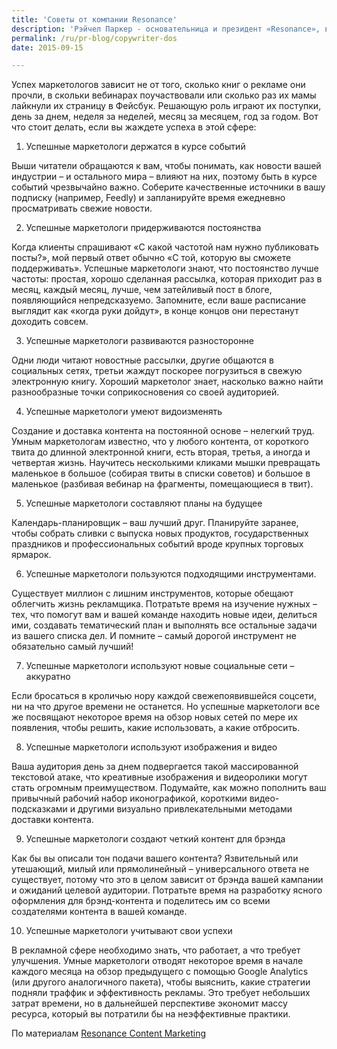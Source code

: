 ```yaml
---
title: 'Советы от компании Resonance'
description: 'Рэйчел Паркер - основательница и президент «Resonance», высокоэффективной и успешной компании в сфере контент-маркетинга. Предлагаем вашему вниманию советы от Рэйчел, суммирующие 20 лет ее работы на ниве рекламы.'
permalink: /ru/pr-blog/copywriter-dos
date: 2015-09-15

---
```


Успех маркетологов зависит не от того, сколько книг о рекламе они прочли, в скольки вебинарах поучаствовали или сколько раз их мамы лайкнули их страницу в Фейсбук. Решающую роль играют их поступки, день за днем, неделя за неделей, месяц за месяцем, год за годом. Вот что стоит делать, если вы жаждете успеха в этой сфере:

1. Успешные маркетологи держатся в курсе событий

Выши читатели обращаются к вам, чтобы понимать, как новости вашей индустрии – и остального мира – влияют на них, поэтому быть в курсе событий чрезвычайно важно. Соберите качественные источники в вашу подписку (например, Feedly) и запланируйте время ежедневно просматривать свежие новости.

2. Успешные маркетологи придерживаются постоянства

Когда клиенты спрашивают «С какой частотой нам нужно публиковать посты?», мой первый ответ обычно «С той, которую вы сможете поддерживать». Успешные маркетологи знают, что постоянство лучше частоты: простая, хорошо сделанная рассылка, которая приходит раз в месяц, каждый месяц, лучше, чем затейливый пост в блоге, появляющийся непредсказуемо. Запомните, если ваше расписание выглядит как «когда руки дойдут», в конце концов они перестанут доходить совсем.

3. Успешные маркетологи развиваются разносторонне

Одни люди читают новостные рассылки, другие общаются в социальных сетях, третьи жаждут поскорее погрузиться в свежую электронную книгу. Хороший маркетолог знает, насколько важно найти разнообразные точки соприкосновения со своей аудиторией.

4. Успешные маркетологи умеют видоизменять

Создание и доставка контента на постоянной основе – нелегкий труд. Умным маркетологам известно, что у любого контента, от короткого твита до длинной электронной книги, есть вторая, третья, а иногда и четвертая жизнь. Научитесь несколькими кликами мышки превращать маленькое в большое (собирая твиты в списки советов) и большое в маленькое (разбивая вебинар на фрагменты, помещающиеся в твит).

5. Успешные маркетологи составляют планы на будущее

Календарь-планировщик – ваш лучший друг. Планируйте заранее, чтобы собрать сливки с выпуска новых продуктов, государственных праздников и профессиональных событий вроде крупных торговых ярмарок.

6. Успешные маркетологи пользуются подходящими инструментами.

Существует миллион с лишним инструментов, которые обещают облегчить жизнь рекламщика. Потратьте время на изучение нужных – тех, что помогут вам и вашей команде находить новые идеи, делиться ими, создавать тематический план и выполнять все остальные задачи из вашего списка дел. И помните – самый дорогой инструмент не обязательно самый лучший!

7. Успешные маркетологи используют новые социальные сети – аккуратно

Если бросаться в кроличью нору каждой свежепоявившейся соцсети, ни на что другое времени не останется. Но успешные маркетологи все же посвящают некоторое время на обзор новых сетей по мере их появления, чтобы решить, какие использовать, а какие отбросить.

8. Успешные маркетологи используют изображения и видео

Ваша аудитория день за днем подвергается такой массированной текстовой атаке, что креативные изображения и видеоролики могут стать огромным преимуществом. Подумайте, как можно пополнить ваш привычный рабочий набор иконографикой, короткими видео-подсказками и другими визуально привлекательными методами доставки контента.

9. Успешные маркетологи создают четкий контент для брэнда

Как бы вы описали тон подачи вашего контента? Язвительный или утешающий, милый или прямолинейный – универсального ответа не существует, потому что это в целом зависит от брэнда вашей кампании и ожиданий целевой аудитории. Потратьте время на разработку ясного оформления для брэнд-контента и поделитесь им со всеми создателями контента в вашей команде.

10. Успешные маркетологи учитывают свои успехи

В рекламной сфере необходимо знать, что работает, а что требует улучшения. Умные маркетологи отводят некоторое время в начале каждого месяца на обзор предыдущего с помощью Google Analytics (или другого аналогичного пакета), чтобы выяснить, какие стратегии подняли траффик и эффективность рекламы. Это требует небольших затрат времени, но в дальнейшей перспективе экономит массу ресурса, который вы потратили бы на неэффективные практики.

По материалам  <a href="http://www.resonancecontent.com/blog/bid/197006/10-Things-Successful-Content-Marketers-Do">Resonance Content Marketing</a>

